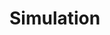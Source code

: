 <!DOCTYPE html>
<html lang="en">
<head>
  <meta charset="utf-8">
  <title>simulation</title>
  <h1>Simulation</h1>

</head>


</html>
